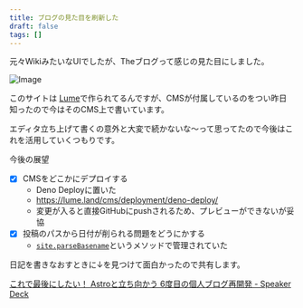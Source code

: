 ```yaml
---
title: ブログの見た目を刷新した
draft: false
tags: []
---
```

元々WikiみたいなUIでしたが、Theブログって感じの見た目にしました。

![Image](/スクリーンショット-2024-09-26-012027.png)

このサイトは [Lume](https://lume.land/)で作られてるんですが、CMSが付属しているのをつい昨日知ったので今はそのCMS上で書いています。

エディタ立ち上げて書くの意外と大変で続かないな～って思ってたので今後はこれを活用していくつもりです。

今後の展望

- [x] CMSをどこかにデプロイする
  - Deno Deployに置いた
  - <https://lume.land/cms/deployment/deno-deploy/>
  - 変更が入ると直接GitHubにpushされるため、プレビューができないが妥協
- [x] 投稿のパスから日付が削られる問題をどうにかする
  - [`site.parseBasename`](https://lume.land/blog/posts/lume-2.3.0-andres-do-barro/#new-function-parsebasename)というメソッドで管理されていた

日記を書きなおすときに↓を見つけて面白かったので共有します。

[これで最後にしたい！ Astroと立ち向かう 6度目の個人ブログ再開発 - Speaker Deck](https://speakerdeck.com/ikumatadokoro/koredezui-hou-nisitai-astrotoli-tixiang-kau-6du-mu-noge-ren-buroguzai-kai-fa)
